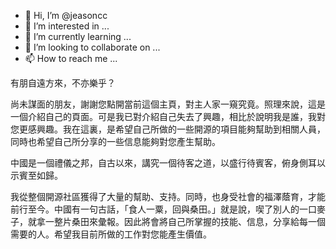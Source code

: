- 👋 Hi, I’m @jeasoncc
- 👀 I’m interested in ...
- 🌱 I’m currently learning ...
- 💞️ I’m looking to collaborate on ...
- 📫 How to reach me ...

<!---
jeasoncc/jeasoncc is a ✨ special ✨ repository because its `README.md` (this file) appears on your GitHub profile.
You can click the Preview link to take a look at your changes.
--->

有朋自遠方來，不亦樂乎？

尚未謀面的朋友，謝謝您點開當前這個主頁，對主人家一窺究竟。照理來說，這是一個介紹自己的頁面。可是我已對介紹自己失去了興趣，相比於說明我是誰，我對您更感興趣。我在這裏，是希望自己所做的一些開源的項目能夠幫助到相關人員，同時也希望自己所分享的一些信息能夠對您產生幫助。

中國是一個禮儀之邦，自古以來，講究一個待客之道，以盛行待賓客，俯身側耳以示賓至如歸。

我從整個開源社區獲得了大量的幫助、支持。同時，也身受社會的福澤蔭育，才能前行至今。中國有一句古話，「食人一粟，回與桑田。」就是說，喫了別人的一口麥子，就拿一整片桑田來彙報。因此將會將自己所掌握的技能、信息，分享給每一個需要的人。希望我目前所做的工作對您能產生價值。







